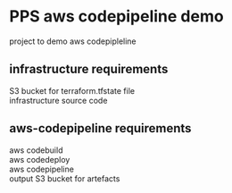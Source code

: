 # PPS aws codepipeline demo
project to demo aws codepipleline 

## infrastructure requirements
S3 bucket for terraform.tfstate file  
infrastructure source code 

## aws-codepipeline requirements
aws codebuild  
aws codedeploy  
aws codepipeline  
output S3 bucket for artefacts  


